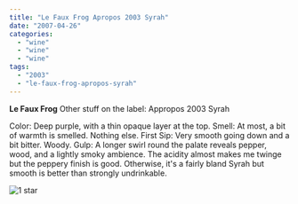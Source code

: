 ```yaml
---
title: "Le Faux Frog Apropos 2003 Syrah"
date: "2007-04-26"
categories: 
  - "wine"
  - "wine"
  - "wine"
tags: 
  - "2003"
  - "le-faux-frog-apropos-syrah"
---
```


**Le Faux Frog** Other stuff on the label: Appropos 2003 Syrah

Color: Deep purple, with a thin opaque layer at the top. Smell: At most, a bit of warmth is smelled. Nothing else. First Sip: Very smooth going down and a bit bitter. Woody. Gulp: A longer swirl round the palate reveals pepper, wood, and a lightly smoky ambience. The acidity almost makes me twinge but the peppery finish is good. Otherwise, it's a fairly bland Syrah but smooth is better than strongly undrinkable.

![1 star](http://www.rebeccagomezfarrell.com/wp-content/uploads/2009/04/rating_olive1.gif "rating_olive1")
